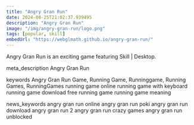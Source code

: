 ```yaml
---
title: "Angry Gran Run"
date: 2024-08-25T21:02:37.939495
description: "Angry Gran Run"
image: "/img/angry-gran-run/logo.png"
tags: [popular, skill]
embedUrl: "https://webglmath.github.io/angry-gran-run/"
---
```


Angry Gran Run is an exciting game featuring Skill | Desktop.

meta_description
Angry Gran Run


keywords
Angry Gran Run Game, Running Game, Runninggame, Running Games, RunningGames running game online running game with keyboard running game download free running game running game meaning


news_keywords
angry gran run online angry gran run poki angry gran run download angry gran run 2 angry gran run crazy games angry gran run unblocked
